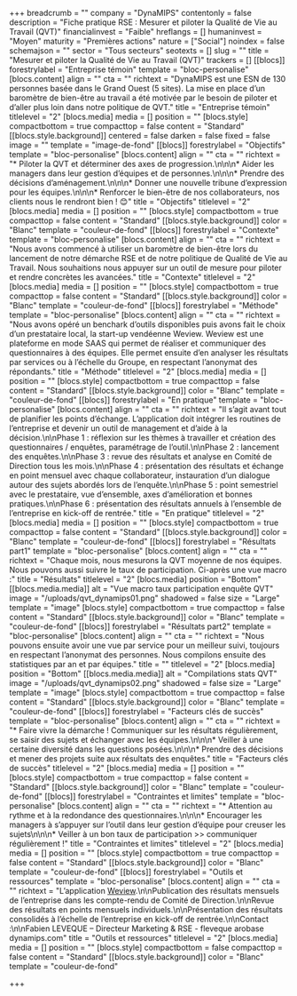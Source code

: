 +++
breadcrumb = ""
company = "DynaMIPS"
contentonly = false
description = "Fiche pratique RSE : Mesurer et piloter la Qualité de Vie au Travail (QVT)"
financialinvest = "Faible"
hreflangs = []
humaninvest = "Moyen"
maturity = "Premières actions"
nature = ["Social"]
noindex = false
schemajson = ""
sector = "Tous secteurs"
seotexts = []
slug = ""
title = "Mesurer et piloter la Qualité de Vie au Travail (QVT)"
trackers = []
[[blocs]]
forestrylabel = "Entreprise témoin"
template = "bloc-personalise"
[blocs.content]
align = ""
cta = ""
richtext = "DynaMIPS est une ESN de 130 personnes basée dans le Grand Ouest (5 sites). La mise en place d’un baromètre de bien-être au travail a été motivée par le besoin de piloter et d’aller plus loin dans notre politique de QVT."
title = "Entreprise témoin"
titlelevel = "2"
[blocs.media]
media = []
position = ""
[blocs.style]
compactbottom = true
compacttop = false
content = "Standard"
[[blocs.style.background]]
centered = false
darken = false
fixed = false
image = ""
template = "image-de-fond"
[[blocs]]
forestrylabel = "Objectifs"
template = "bloc-personalise"
[blocs.content]
align = ""
cta = ""
richtext = "* Piloter la QVT et déterminer des axes de progression.\n\n\n* Aider les managers dans leur gestion d’équipes et de personnes.\n\n\n* Prendre des décisions d’aménagement.\n\n\n* Donner une nouvelle tribune d’expression pour les équipes.\n\n\n* Renforcer le bien-être de nos collaborateurs, nos clients nous le rendront bien ! 😊"
title = "Objectifs"
titlelevel = "2"
[blocs.media]
media = []
position = ""
[blocs.style]
compactbottom = true
compacttop = false
content = "Standard"
[[blocs.style.background]]
color = "Blanc"
template = "couleur-de-fond"
[[blocs]]
forestrylabel = "Contexte"
template = "bloc-personalise"
[blocs.content]
align = ""
cta = ""
richtext = "Nous avons commencé à utiliser un baromètre de bien-être lors du lancement de notre démarche RSE et de notre politique de Qualité de Vie au Travail. Nous souhaitions nous appuyer sur un outil de mesure pour piloter et rendre concrètes les avancées."
title = "Contexte"
titlelevel = "2"
[blocs.media]
media = []
position = ""
[blocs.style]
compactbottom = true
compacttop = false
content = "Standard"
[[blocs.style.background]]
color = "Blanc"
template = "couleur-de-fond"
[[blocs]]
forestrylabel = "Méthode"
template = "bloc-personalise"
[blocs.content]
align = ""
cta = ""
richtext = "Nous avons opéré un benchark d’outils disponibles puis avons fait le choix d’un prestataire local, la start-up vendéenne Weview. Weview est une plateforme en mode SAAS qui permet de réaliser et communiquer des questionnaires à des équipes. Elle permet ensuite d’en analyser les résultats par services ou à l’échelle du Groupe, en respectant l’anonymat des répondants."
title = "Méthode"
titlelevel = "2"
[blocs.media]
media = []
position = ""
[blocs.style]
compactbottom = true
compacttop = false
content = "Standard"
[[blocs.style.background]]
color = "Blanc"
template = "couleur-de-fond"
[[blocs]]
forestrylabel = "En pratique"
template = "bloc-personalise"
[blocs.content]
align = ""
cta = ""
richtext = "Il s’agit avant tout de planifier les points d’échange. L’application doit intégrer les routines de l’entreprise et devenir un outil de management et d’aide à la décision.\n\nPhase 1 : réflexion sur les thèmes à travailler et création des questionnaires / enquêtes, paramétrage de l’outil.\n\nPhase 2 : lancement des enquêtes.\n\nPhase 3 : revue des résultats et analyse en Comité de Direction tous les mois.\n\nPhase 4 : présentation des résultats et échange en point mensuel avec chaque collaborateur, instauration d’un dialogue autour des sujets abordés lors de l’enquête.\n\nPhase 5 : point semestriel avec le prestataire, vue d’ensemble, axes d’amélioration et bonnes pratiques.\n\nPhase 6 : présentation des résultats annuels à l’ensemble de l’entreprise en kick-off de rentrée."
title = "En pratique"
titlelevel = "2"
[blocs.media]
media = []
position = ""
[blocs.style]
compactbottom = true
compacttop = false
content = "Standard"
[[blocs.style.background]]
color = "Blanc"
template = "couleur-de-fond"
[[blocs]]
forestrylabel = "Résultats part1"
template = "bloc-personalise"
[blocs.content]
align = ""
cta = ""
richtext = "Chaque mois, nous mesurons la QVT moyenne de nos équipes. Nous pouvons aussi suivre le taux de participation. Ci-après une vue macro :"
title = "Résultats"
titlelevel = "2"
[blocs.media]
position = "Bottom"
[[blocs.media.media]]
alt = "Vue macro taux participation enquête QVT"
image = "/uploads/qvt_dynamips01.png"
shadowed = false
size = "Large"
template = "image"
[blocs.style]
compactbottom = true
compacttop = false
content = "Standard"
[[blocs.style.background]]
color = "Blanc"
template = "couleur-de-fond"
[[blocs]]
forestrylabel = "Résultats part2"
template = "bloc-personalise"
[blocs.content]
align = ""
cta = ""
richtext = "Nous pouvons ensuite avoir une vue par service pour un meilleur suivi, toujours en respectant l’anonymat des personnes. Nous compilons ensuite des statistiques par an et par équipes."
title = ""
titlelevel = "2"
[blocs.media]
position = "Bottom"
[[blocs.media.media]]
alt = "Compilations stats QVT"
image = "/uploads/qvt_dynamips02.png"
shadowed = false
size = "Large"
template = "image"
[blocs.style]
compactbottom = true
compacttop = false
content = "Standard"
[[blocs.style.background]]
color = "Blanc"
template = "couleur-de-fond"
[[blocs]]
forestrylabel = "Facteurs clés de succès"
template = "bloc-personalise"
[blocs.content]
align = ""
cta = ""
richtext = "* Faire vivre la démarche ! Communiquer sur les résultats régulièrement, se saisir des sujets et échanger avec les équipes.\n\n\n* Veiller à une certaine diversité dans les questions posées.\n\n\n* Prendre des décisions et mener des projets suite aux résultats des enquêtes."
title = "Facteurs clés de succès"
titlelevel = "2"
[blocs.media]
media = []
position = ""
[blocs.style]
compactbottom = true
compacttop = false
content = "Standard"
[[blocs.style.background]]
color = "Blanc"
template = "couleur-de-fond"
[[blocs]]
forestrylabel = "Contraintes et limites"
template = "bloc-personalise"
[blocs.content]
align = ""
cta = ""
richtext = "* Attention au rythme et à la redondance des questionnaires.\n\n\n* Encourager les managers à s’appuyer sur l’outil dans leur gestion d’équipe pour creuser les sujets\n\n\n* Veiller à un bon taux de participation >> communiquer régulièrement !"
title = "Contraintes et limites"
titlelevel = "2"
[blocs.media]
media = []
position = ""
[blocs.style]
compactbottom = true
compacttop = false
content = "Standard"
[[blocs.style.background]]
color = "Blanc"
template = "couleur-de-fond"
[[blocs]]
forestrylabel = "Outils et ressources"
template = "bloc-personalise"
[blocs.content]
align = ""
cta = ""
richtext = "L’application [Weview](https://www.weview.io/).\n\nPublication des résultats mensuels de l’entreprise dans les compte-rendu de Comité de Direction.\n\nRevue des résultats en points mensuels individuels.\n\nPrésentation des résultats consolidés à l’échelle de l’entreprise en kick-off de rentrée.\n\nContact :\n\nFabien LEVEQUE – Directeur Marketing & RSE - fleveque arobase dynamips.com"
title = "Outils et ressources"
titlelevel = "2"
[blocs.media]
media = []
position = ""
[blocs.style]
compactbottom = false
compacttop = false
content = "Standard"
[[blocs.style.background]]
color = "Blanc"
template = "couleur-de-fond"

+++
